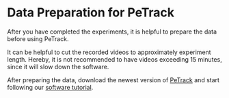 # Data Preparation for PeTrack

After you have completed the experiments, it is helpful to prepare the data 
before using PeTrack.

It can be helpful to cut the recorded videos to approximately experiment 
length. Hereby, it is not recommended to have videos exceeding 15 minutes, 
since it will slow down the software.

After preparing the data, download the newest version of 
[PeTrack](https://petrack.readthedocs.io) and start following our [software 
tutorial](/getting_started.md).